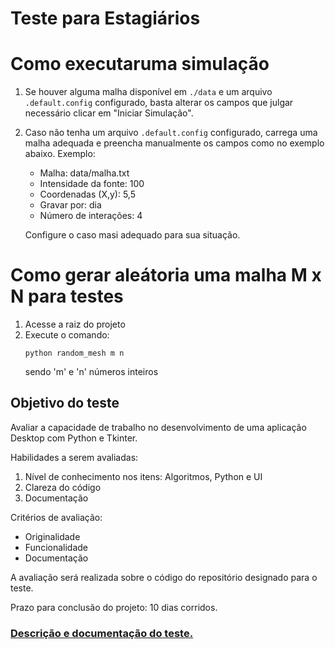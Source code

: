 # Teste para Estagiários #

# Como executaruma simulação
1. Se houver alguma malha disponível em ```./data``` e um arquivo ```.default.config``` configurado, basta alterar os campos que julgar necessário clicar em "Iniciar Simulação".
2. Caso não tenha um arquivo ```.default.config``` configurado, carrega uma malha adequada e preencha manualmente os campos como no exemplo abaixo.
    Exemplo: 

    * Malha: data/malha.txt
    * Intensidade da fonte: 100
    * Coordenadas (X,y): 5,5
    * Gravar por: dia
    * Número de interações: 4

    Configure o caso masi adequado para sua situação.

# Como gerar aleátoria uma malha M x N para testes
1. Acesse a raiz do projeto
2. Execute o comando:
    ```
    python random_mesh m n
    ```
    sendo 'm' e 'n' números inteiros

## Objetivo do teste ##

Avaliar a capacidade de trabalho no desenvolvimento de uma aplicação
Desktop com Python e Tkinter.

Habilidades a serem avaliadas:

1.  Nível de conhecimento nos itens: Algoritmos, Python e UI
2.  Clareza do código
3.  Documentação

Critérios de avaliação:

*  Originalidade
*  Funcionalidade
*  Documentação


A avaliação será realizada sobre o código do repositório
designado para o teste.

Prazo para conclusão do projeto: 10 dias corridos.

### [Descrição e documentação do teste.](Documentation/instrucoes_para_o_teste.pdf)
